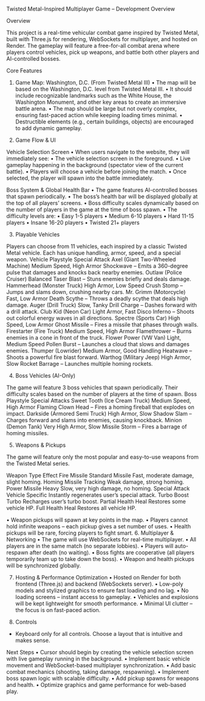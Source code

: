 Twisted Metal-Inspired Multiplayer Game – Development Overview

Overview

This project is a real-time vehicular combat game inspired by Twisted Metal, built with Three.js for rendering, WebSockets for multiplayer, and hosted on Render. The gameplay will feature a free-for-all combat arena where players control vehicles, pick up weapons, and battle both other players and AI-controlled bosses.
 
Core Features

1. Game Map: Washington, D.C. (From Twisted Metal III)
• The map will be based on the Washington, D.C. level from Twisted Metal III.
• It should include recognizable landmarks such as the White House, the Washington Monument, and other key areas to create an immersive battle arena.
• The map should be large but not overly complex, ensuring fast-paced action while keeping loading times minimal.
• Destructible elements (e.g., certain buildings, objects) are encouraged to add dynamic gameplay.
 
2. Game Flow & UI

Vehicle Selection Screen
• When users navigate to the website, they will immediately see:
• The vehicle selection screen in the foreground.
• Live gameplay happening in the background (spectator view of the current battle).
• Players will choose a vehicle before joining the match.
• Once selected, the player will spawn into the battle immediately.

Boss System & Global Health Bar
• The game features AI-controlled bosses that spawn periodically.
• The boss’s health bar will be displayed globally at the top of all players’ screens.
• Boss difficulty scales dynamically based on the number of players in the game at the time of boss spawn.
• The difficulty levels are:
• Easy 1-5 players
• Medium 6-10 players
• Hard 11-15 players
• Insane 16-20 players
• Twisted 21+ players
 
3. Playable Vehicles

Players can choose from 11 vehicles, each inspired by a classic Twisted Metal vehicle. Each has unique handling, armor, speed, and a special weapon.
Vehicle	Playstyle	Special Attack
Axel (Giant Two-Wheeled Machine)	Medium Speed, High Armor	Shockwave – Emits a 360-degree pulse that damages and knocks back nearby enemies.
Outlaw (Police Cruiser)	Balanced	Taser Blast – Stuns enemies briefly and deals damage.
Hammerhead (Monster Truck)	High Armor, Low Speed	Crush Stomp – Jumps and slams down, crushing nearby cars.
Mr. Grimm (Motorcycle)	Fast, Low Armor	Death Scythe – Throws a deadly scythe that deals high damage.
Auger (Drill Truck)	Slow, Tanky	Drill Charge – Dashes forward with a drill attack.
Club Kid (Neon Car)	Light Armor, Fast	Disco Inferno – Shoots out colorful energy waves in all directions.
Spectre (Sports Car)	High Speed, Low Armor	Ghost Missile – Fires a missile that phases through walls.
Firestarter (Fire Truck)	Medium Speed, High Armor	Flamethrower – Burns enemies in a cone in front of the truck.
Flower Power (VW Van)	Light, Medium Speed	Pollen Burst – Launches a cloud that slows and damages enemies.
Thumper (Lowrider)	Medium Armor, Good Handling	Heatwave – Shoots a powerful fire blast forward.
Warthog (Military Jeep)	High Armor, Slow	Rocket Barrage – Launches multiple homing rockets.

4. Boss Vehicles (AI-Only)

The game will feature 3 boss vehicles that spawn periodically. Their difficulty scales based on the number of players at the time of spawn.
Boss	Playstyle	Special Attacks
Sweet Tooth (Ice Cream Truck)	Medium Speed, High Armor	Flaming Clown Head – Fires a homing fireball that explodes on impact.
Darkside (Armored Semi Truck)	High Armor, Slow	Shadow Slam – Charges forward and slams into enemies, causing knockback.
Minion (Demon Tank)	Very High Armor, Slow	Missile Storm – Fires a barrage of homing missiles.

5. Weapons & Pickups

The game will feature only the most popular and easy-to-use weapons from the Twisted Metal series.

Weapon	Type	Effect
Fire Missile	Standard Missile	Fast, moderate damage, slight homing.
Homing Missile	Tracking	Weak damage, strong homing.
Power Missile	Heavy	Slow, very high damage, no homing.
Special Attack	Vehicle Specific	Instantly regenerates user’s special attack.
Turbo Boost	Turbo	Recharges user’s turbo boost.
Partial Health	Heal	Restores some vehicle HP.
Full Health	Heal	Restores all vehicle HP.

• Weapon pickups will spawn at key points in the map.
• Players cannot hold infinite weapons – each pickup gives a set number of uses.
• Health pickups will be rare, forcing players to fight smart.
6. Multiplayer & Networking
• The game will use WebSockets for real-time multiplayer.
• All players are in the same match (no separate lobbies).
• Players will auto-respawn after death (no waiting).
• Boss fights are cooperative (all players temporarily team up to take down the boss).
• Weapon and health pickups will be synchronized globally.
 
7. Hosting & Performance Optimization
• Hosted on Render for both frontend (Three.js) and backend (WebSockets server).
• Low-poly models and stylized graphics to ensure fast loading and no lag.
• No loading screens – instant access to gameplay.
• Vehicles and explosions will be kept lightweight for smooth performance.
• Minimal UI clutter – the focus is on fast-paced action.
 
8. Controls
- Keyboard only for all controls. Choose a layout that is intuitive and makes sense.
 
Next Steps
• Cursor should begin by creating the vehicle selection screen with live gameplay running in the background.
• Implement basic vehicle movement and WebSocket-based multiplayer synchronization.
• Add basic combat mechanics (shooting, taking damage, respawning).
• Implement boss spawn logic with scalable difficulty.
• Add pickup spawns for weapons and health.
• Optimize graphics and game performance for web-based play.


